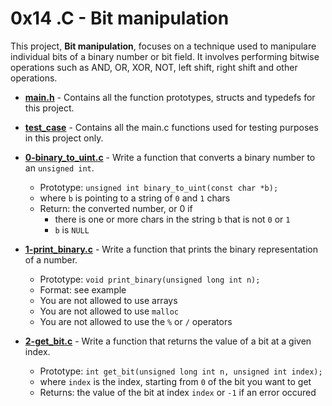 # 0x14 .C - Bit manipulation
This project, **Bit manipulation**, focuses on a technique used to manipulare individual bits of a binary number or bit field. It involves performing bitwise operations such as AND, OR, XOR, NOT, left shift, right shift and other operations.

* **[main.h](./main.h)** - Contains all the function prototypes, structs and typedefs for this project.
* **[test_case](/.test_case)** - Contains all the main.c functions used for testing purposes in this project only.
* **[0-binary_to_uint.c](./0-binary_to_uint.c)** - Write a function that converts a binary number to an `unsigned int`.
    * Prototype: `unsigned int binary_to_uint(const char *b);`
    * where `b` is pointing to a string of `0` and `1` chars
    * Return: the converted number, or 0 if
        * there is one or more chars in the string `b` that is not `0` or `1`
        * `b` is `NULL`

* **[1-print_binary.c](./1-print_binary.c)** - Write a function that prints the binary representation of a number.
    * Prototype: `void print_binary(unsigned long int n);`
    * Format: see example
    * You are not allowed to use arrays
    * You are not allowed to use `malloc`
    * You are not allowed to use the `%` or `/` operators

* **[2-get_bit.c](./2-get_bit.c)** - Write a function that returns the value of a bit at a given index.
    * Prototype: `int get_bit(unsigned long int n, unsigned int index);`
    * where `index` is the index, starting from `0` of the bit you want to get
    * Returns: the value of the bit at index `index` or `-1` if an error occured